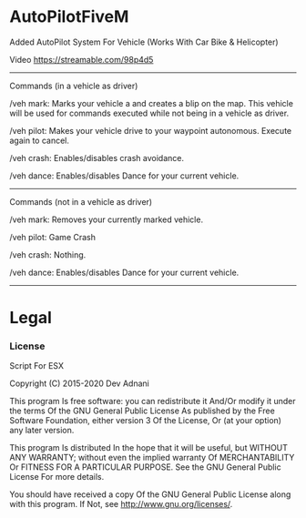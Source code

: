 # AutoPilotFiveM
Added AutoPilot System For Vehicle (Works With Car Bike &amp; Helicopter)

Video https://streamable.com/98p4d5

-------------------------------------------------------------------------------------------------------------------

Commands (in a vehicle as driver)

/veh mark: Marks your vehicle a and creates a blip on the map. This vehicle will be used for commands executed while not being in a vehicle as driver.

/veh pilot: Makes your vehicle drive to your waypoint autonomous. Execute again to cancel.

/veh crash: Enables/disables crash avoidance.

/veh dance: Enables/disables  Dance for your current vehicle.

-------------------------------------------------------------------------------------------------------------------
 Commands (not in a vehicle as driver)

/veh mark: Removes your currently marked vehicle.

/veh pilot: Game Crash 

/veh crash: Nothing.

/veh dance: Enables/disables  Dance for your current vehicle.

-------------------------------------------------------------------------------------------------------------------

# Legal
### License
Script For ESX

Copyright (C) 2015-2020 Dev Adnani

This program Is free software: you can redistribute it And/Or modify it under the terms Of the GNU General Public License As published by the Free Software Foundation, either version 3 Of the License, Or (at your option) any later version.

This program Is distributed In the hope that it will be useful, but WITHOUT ANY WARRANTY; without even the implied warranty Of MERCHANTABILITY Or FITNESS FOR A PARTICULAR PURPOSE. See the GNU General Public License For more details.

You should have received a copy Of the GNU General Public License along with this program. If Not, see http://www.gnu.org/licenses/.
